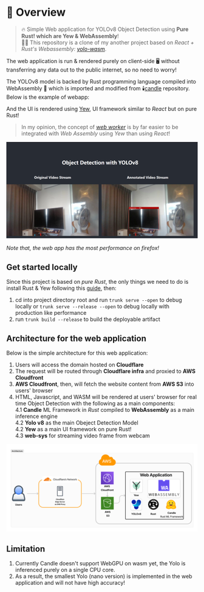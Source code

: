 # 🚀 Overview

>🔥 Simple Web application for YOLOv8 Object Detection using **Pure Rust! which are Yew & WebAssembly**!  
> 🧑‍💻 This repository is a clone of my another project based on *React + Rust's Webassembly: [yolo-wasm](github.com/korntewin/yolo-wasm)*.

The web application is run & rendered purely on client-side 🖥️ without transferring any data out to the public internet, so no need to worry!

The YOLOv8 model is backed by Rust programming language compiled into WebAssembly 🎉 which is imported and modified from 🕯️[candle](https://github.com/huggingface/candle) repository. Below is the example of webapp:

And the UI is rendered using [Yew](yew.rs/), UI framework similar to *React* but on pure Rust!

> In my opinion, the concept of *[web worker](https://developer.mozilla.org/en-US/docs/Web/API/Web_Workers_API)* is by far easier to be integrated with *Web Assembly* using *Yew* than using *React*!

![demo](./imgs/demo.png)

*Note that, the web app has the most performance on firefox!*

## Get started locally

Since this project is based on *pure Rust*, the only things we need to do is install Rust & Yew following this [guide](https://yew.rs/docs/getting-started/introduction), then:

1. cd into project directory root and run `trunk serve --open` to debug locally or `trunk serve --release --open` to debug locally with production like performance
2. run `trunk build --release` to build the deployable artifact

## Architecture for the web application

Below is the simple architecture for this web application:

1. Users will access the domain hosted on **Cloudflare**
2. The request will be routed through **Cloudflare infra** and proxied to **AWS Cloudfront**
3. **AWS Cloudfront**, then, will fetch the website content from **AWS S3** into users' browser
4. HTML, Javascript, and WASM will be rendered at users' browser for real time Object Detection with the following as a main components:  
    4.1 **Candle** ML Framework in *Rust* compiled to **WebAssembly** as a main inference engine  
    4.2 **Yolo v8** as the main Obeject Detection Model  
    4.2 **Yew** as a main UI framework on pure Rust!  
    4.3 **web-sys** for streaming video frame from webcam

![architecture](./imgs/architecture.png)

## Limitation

1. Currently Candle doesn't support WebGPU on wasm yet, the Yolo is inferenced purely on a single CPU core.
2. As a result, the smallest Yolo (nano version) is implemented in the web application and will not have high accuracy!

